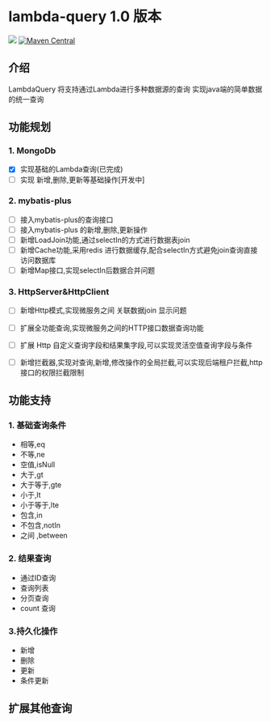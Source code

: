 # lambda-query 1.0 版本
[![](https://travis-ci.org/xuejike/lambda-query.svg?branch=master)](https://github.com/xuejike/lambda-query)
[![Maven Central](https://maven-badges.herokuapp.com/maven-central/com.github.xuejike/lambda-query/badge.svg)](https://mvnrepository.com/artifact/com.github.xuejike)
## 介绍
LambdaQuery 将支持通过Lambda进行多种数据源的查询 实现java端的简单数据的统一查询
## 功能规划
### 1. MongoDb
* [x] 实现基础的Lambda查询(已完成)
* [ ] 实现 新增,删除,更新等基础操作[开发中]

### 2. mybatis-plus
* [ ] 接入mybatis-plus的查询接口
* [ ] 接入mybatis-plus 的新增,删除,更新操作
* [ ] 新增LoadJoin功能,通过selectIn的方式进行数据表join
* [ ] 新增Cache功能,采用redis 进行数据缓存,配合selectIn方式避免join查询直接访问数据库
* [ ] 新增Map接口,实现selectIn后数据合并问题

### 3. HttpServer&HttpClient
* [ ] 新增Http模式,实现微服务之间 关联数据join 显示问题
* [ ] 扩展全功能查询,实现微服务之间的HTTP接口数据查询功能
* [ ] 扩展 Http 自定义查询字段和结果集字段,可以实现灵活空值查询字段与条件
* [ ] 新增拦截器,实现对查询,新增,修改操作的全局拦截,可以实现后端租户拦截,http接口的权限拦截限制


## 功能支持
### 1. 基础查询条件

* 相等,eq
* 不等,ne
* 空值,isNull
* 大于,gt
* 大于等于,gte  
* 小于,lt
* 小于等于,lte
* 包含,in
* 不包含,notIn
* 之间 ,between

### 2. 结果查询

* 通过ID查询
* 查询列表
* 分页查询
* count 查询



### 3.持久化操作

* 新增
* 删除
* 更新
* 条件更新

## 扩展其他查询


